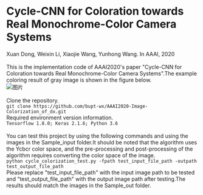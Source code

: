 # Cycle-CNN for Coloration towards Real Monochrome-Color Camera Systems
 Xuan Dong, Weixin Li, Xiaojie Wang, Yunhong Wang. In AAAI, 2020<br><br>
This is the implementation code of AAAI2020's paper "Cycle-CNN for Coloration towards Real Monochrome-Color Camera Systems".The example coloring result of gray image is shown in the figure below.<br>
![图片](https://user-images.githubusercontent.com/84729271/121696870-1738c600-caff-11eb-9f83-e3335c302da6.png)<br><br>
Clone the repository.<br>
`git clone https://github.com/bupt-wx/AAAI2020-Image-Colorization_of_dx.git`<br>
Required environment version information.<br>
`Tensorflow 1.8.0; Keras 2.1.6; Python 3.6`<br><br>
You can test this project by using the following commands and using the images in the Sample_input folder.It should be noted that the algorithm uses the Ycbcr color space, and the pre-processing and post-processing of the algorithm requires converting the color space of the image.<br>
`python cycle_colorization_test.py -fpath test_input_file_path -outpath test_output_file_path`<br>
Please replace "test_input_file_path" with the input image path to be tested and "test_output_file_path" with the output image path after testing.The results should match the images in the Sample_out folder.
